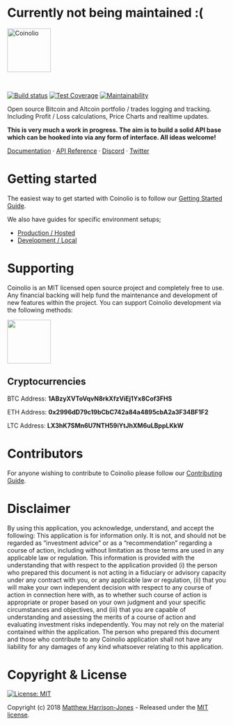 # Currently not being maintained :(

<a href="https://github.com/coinolio/Coinolio"><img src="https://user-images.githubusercontent.com/367517/34639792-944b23ba-f2de-11e7-829d-9a090d3f064c.png" alt="Coinolio" height="100"/></a>

<br>

[![Build status](https://travis-ci.org/coinolio/coinolio.svg?branch=master)](https://travis-ci.org/coinolio/coinolio)
[![Test Coverage](https://api.codeclimate.com/v1/badges/d76b09807f3889c65d41/test_coverage)](https://codeclimate.com/github/coinolio/coinolio/test_coverage)
[![Maintainability](https://api.codeclimate.com/v1/badges/d76b09807f3889c65d41/maintainability)](https://codeclimate.com/github/coinolio/coinolio/maintainability)

Open source Bitcoin and Altcoin portfolio / trades logging and tracking. Including Profit / Loss calculations, Price Charts and realtime updates.

**This is very much a work in progress. The aim is to build a solid API base which can be hooked into via any form of interface.
All ideas welcome!**

[Documentation](https://coinolio.readme.io/docs) &middot; [API Reference](https://coinolio.readme.io/v1.0/reference) &middot; [Discord](https://discord.gg/QYTShcN) &middot; [Twitter](https://twitter.com/CoinolioApp)

# Getting started

The easiest way to get started with Coinolio is to follow our [Getting Started Guide](https://coinolio.readme.io/docs/getting-started).

We also have guides for specific environment setups;

* [Production / Hosted](https://coinolio.readme.io/docs/production-hosted-setup)
* [Development / Local](https://coinolio.readme.io/docs/development-local-setup)

# Supporting

Coinolio is an MIT licensed open source project and completely free to use. Any financial backing will help fund the maintenance and development of new features within the project. You can support Coinolio development via the following methods:

<a href="https://www.paypal.me/matthojo" target="_blank">
  <img src="https://user-images.githubusercontent.com/367517/35734485-3dda51fe-0819-11e8-8d88-25868a5390f4.png" width="100">
</a>

## Cryptocurrencies

BTC Address: **1ABzyXVToVqvN8rkXfzViEj1Yx8Cof3FHS**

ETH Address: **0x2996dD79c19bCbC742a84a4895cbA2a3F34BF1F2**

LTC Address: **LX3hK7SMn6U7NTH59iYtJhXM6uLBppLKkW**

# Contributors

For anyone wishing to contribute to Coinolio please follow our [Contributing Guide](https://coinolio.readme.io/docs/contributing-guide).

# Disclaimer
By using this application, you acknowledge, understand, and accept the following: This application is for information only. It is not, and should not be regarded as “investment advice” or as a “recommendation” regarding a course of action, including without limitation as those terms are used in any applicable law or regulation. This information is provided with the understanding that with respect to the application provided (i) the person who prepared this document is not acting in a fiduciary or advisory capacity under any contract with you, or any applicable law or regulation, (ii) that you will make your own independent decision with respect to any course of action in connection here with, as to whether such course of action is appropriate or proper based on your own judgment and your specific circumstances and objectives, and (iii) that you are capable of understanding and assessing the merits of a course of action and evaluating investment risks independently. You may not rely on the material contained within the application. The person who prepared this document and those who contribute to any Coinolio application shall not have any liability for any damages of any kind whatsoever relating to this application.

# Copyright & License
[![License: MIT](https://img.shields.io/badge/License-MIT-yellow.svg)](https://opensource.org/licenses/MIT)

Copyright (c) 2018 [Matthew Harrison-Jones](https://github.com/matthojo) - Released under the [MIT license](LICENSE).
